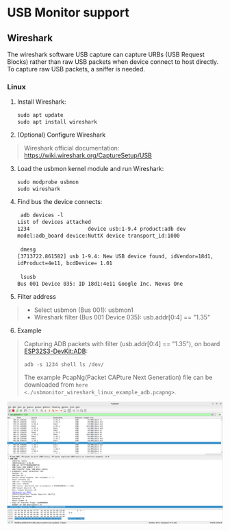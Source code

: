 # USB Monitor support

## Wireshark

The wireshark software USB capture can capture URBs (USB Request Blocks)
rather than raw USB packets when device connect to host directly. To
capture raw USB packets, a sniffer is needed.

### Linux

1.  Install Wireshark:
    
        sudo apt update
        sudo apt install wireshark

2.  (Optional) Configure Wireshark

> Wireshark official documentation:
> <https://wiki.wireshark.org/CaptureSetup/USB>

3.  Load the usbmon kernel module and run Wireshark:
    
        sudo modprobe usbmon
        sudo wireshark

4.  Find bus the device connects:
    
         adb devices -l
        List of devices attached
        1234                   device usb:1-9.4 product:adb dev model:adb_board device:NuttX device transport_id:1000
        
         dmesg
        [3713722.861582] usb 1-9.4: New USB device found, idVendor=18d1, idProduct=4e11, bcdDevice= 1.01
        
         lsusb
        Bus 001 Device 035: ID 18d1:4e11 Google Inc. Nexus One

5.  Filter address

>   - Select usbmon (Bus 001): usbmon1
>   - Wireshark filter (Bus 001 Device 035): usb.addr\[0:4\] == "1.35"

6.  Example

> Capturing ADB packets with filter (usb.addr\[0:4\] == "1.35"), on
> board
> [ESP32S3-DevKit:ADB](https://nuttx.apache.org/docs/latest/platforms/xtensa/esp32s3/boards/esp32s3-devkit/index.html#adb):
> 
>     adb -s 1234 shell ls /dev/
> 
> The example PcapNg(Packet CAPture Next Generation) file can be
> downloaded from `here
> <./usbmonitor_wireshark_linux_example_adb.pcapng>`.

![Wireshark Capturing](usbmonitor_wireshark_linux_example_adb.png)
